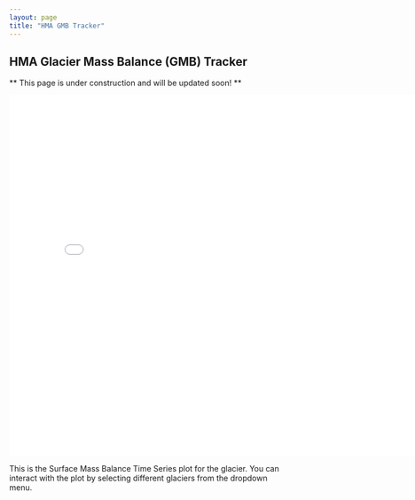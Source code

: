 ```yaml
---
layout: page
title: "HMA GMB Tracker"
---
```


## HMA Glacier Mass Balance (GMB) Tracker
** This page is under construction and will be updated soon! **

<iframe src="/assets/HMA_GMB_Tracker/smb_time_series.html" width="800" height="650" frameborder="0"></iframe>

This is the Surface Mass Balance Time Series plot for the glacier. 
You can interact with the plot by selecting different glaciers from the dropdown menu.

